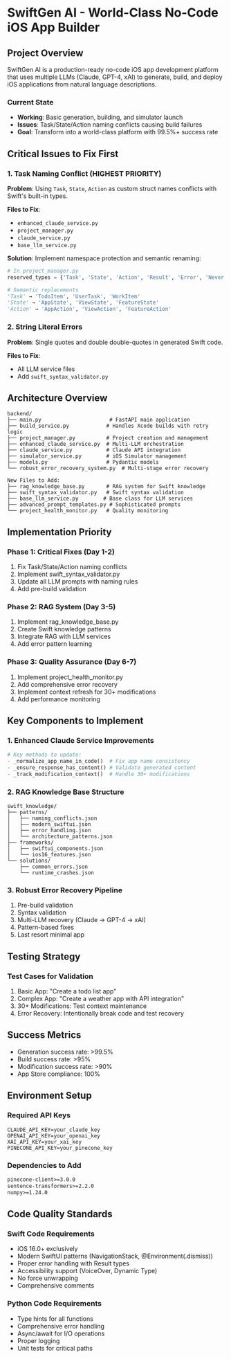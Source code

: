 # SwiftGen AI - World-Class No-Code iOS App Builder

## Project Overview

SwiftGen AI is a production-ready no-code iOS app development platform that uses multiple LLMs (Claude, GPT-4, xAI) to generate, build, and deploy iOS applications from natural language descriptions.

### Current State
- **Working**: Basic generation, building, and simulator launch
- **Issues**: Task/State/Action naming conflicts causing build failures
- **Goal**: Transform into a world-class platform with 99.5%+ success rate

## Critical Issues to Fix First

### 1. Task Naming Conflict (HIGHEST PRIORITY)
**Problem**: Using `Task`, `State`, `Action` as custom struct names conflicts with Swift's built-in types.

**Files to Fix**:
- `enhanced_claude_service.py`
- `project_manager.py`
- `claude_service.py`
- `base_llm_service.py`

**Solution**: Implement namespace protection and semantic renaming:
```python
# In project_manager.py
reserved_types = {'Task', 'State', 'Action', 'Result', 'Error', 'Never'}

# Semantic replacements
'Task' → 'TodoItem', 'UserTask', 'WorkItem'
'State' → 'AppState', 'ViewState', 'FeatureState'
'Action' → 'AppAction', 'ViewAction', 'FeatureAction'
```

### 2. String Literal Errors
**Problem**: Single quotes and double double-quotes in generated Swift code.

**Files to Fix**:
- All LLM service files
- Add `swift_syntax_validator.py`

## Architecture Overview
```
backend/
├── main.py                      # FastAPI main application
├── build_service.py            # Handles Xcode builds with retry logic
├── project_manager.py          # Project creation and management
├── enhanced_claude_service.py  # Multi-LLM orchestration
├── claude_service.py           # Claude API integration
├── simulator_service.py        # iOS Simulator management
├── models.py                   # Pydantic models
└── robust_error_recovery_system.py  # Multi-stage error recovery

New Files to Add:
├── rag_knowledge_base.py       # RAG system for Swift knowledge
├── swift_syntax_validator.py   # Swift syntax validation
├── base_llm_service.py        # Base class for LLM services
├── advanced_prompt_templates.py # Sophisticated prompts
└── project_health_monitor.py   # Quality monitoring
```

## Implementation Priority

### Phase 1: Critical Fixes (Day 1-2)
1. Fix Task/State/Action naming conflicts
2. Implement swift_syntax_validator.py
3. Update all LLM prompts with naming rules
4. Add pre-build validation

### Phase 2: RAG System (Day 3-5)
1. Implement rag_knowledge_base.py
2. Create Swift knowledge patterns
3. Integrate RAG with LLM services
4. Add error pattern learning

### Phase 3: Quality Assurance (Day 6-7)
1. Implement project_health_monitor.py
2. Add comprehensive error recovery
3. Implement context refresh for 30+ modifications
4. Add performance monitoring

## Key Components to Implement

### 1. Enhanced Claude Service Improvements
```python
# Key methods to update:
- _normalize_app_name_in_code()  # Fix app name consistency
- _ensure_response_has_content() # Validate generated content
- _track_modification_context()  # Handle 30+ modifications
```

### 2. RAG Knowledge Base Structure
```
swift_knowledge/
├── patterns/
│   ├── naming_conflicts.json
│   ├── modern_swiftui.json
│   ├── error_handling.json
│   └── architecture_patterns.json
├── frameworks/
│   ├── swiftui_components.json
│   └── ios16_features.json
└── solutions/
    ├── common_errors.json
    └── runtime_crashes.json
```

### 3. Robust Error Recovery Pipeline
1. Pre-build validation
2. Syntax validation
3. Multi-LLM recovery (Claude → GPT-4 → xAI)
4. Pattern-based fixes
5. Last resort minimal app

## Testing Strategy

### Test Cases for Validation
1. Basic App: "Create a todo list app"
2. Complex App: "Create a weather app with API integration"
3. 30+ Modifications: Test context maintenance
4. Error Recovery: Intentionally break code and test recovery

## Success Metrics
- Generation success rate: >99.5%
- Build success rate: >95%
- Modification success rate: >90%
- App Store compliance: 100%

## Environment Setup

### Required API Keys
```env
CLAUDE_API_KEY=your_claude_key
OPENAI_API_KEY=your_openai_key
XAI_API_KEY=your_xai_key
PINECONE_API_KEY=your_pinecone_key
```

### Dependencies to Add
```txt
pinecone-client>=3.0.0
sentence-transformers>=2.2.0
numpy>=1.24.0
```

## Code Quality Standards

### Swift Code Requirements
- iOS 16.0+ exclusively
- Modern SwiftUI patterns (NavigationStack, @Environment(.dismiss))
- Proper error handling with Result types
- Accessibility support (VoiceOver, Dynamic Type)
- No force unwrapping
- Comprehensive comments

### Python Code Requirements
- Type hints for all functions
- Comprehensive error handling
- Async/await for I/O operations
- Proper logging
- Unit tests for critical paths